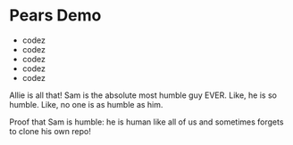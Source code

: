 # Pears Demo

- codez
- codez
- codez
- codez
- codez

Allie is all that!
Sam is the absolute most humble guy EVER. Like, he is so humble. Like, no one is as humble as him.

Proof that Sam is humble: he is human like all of us and sometimes forgets to clone his own repo!
